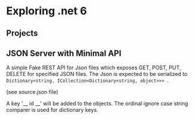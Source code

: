 # Exploring .net 6

## Projects

## JSON Server with Minimal API
A simple Fake REST API for Json files which exposes GET, POST, PUT, DELETE for specified JSON files.
The Json is expected to be serialized to  ``` Dictionary<string, ICollection<Dictionary<string, object>>>  ```.

(see source.json file)

A key '__ id __' will be added to the objects. The ordinal ignore case string comparer is used for dictionary keys.

